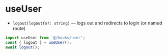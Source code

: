# useUser

- `logout(logoutTo?: string)` — logs out and redirects to login (or named route)

```ts
import useUser from '@/hooks/user';
const { logout } = useUser();
await logout();
```
